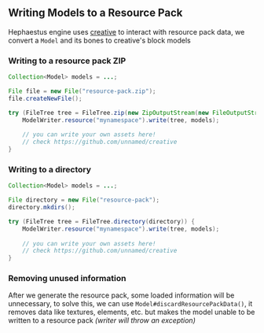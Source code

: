 ## Writing Models to a Resource Pack

Hephaestus engine uses [creative](https://github.com/unnamed/creative) to interact
with resource pack data, we convert a `Model` and its bones to creative's block
models 

### Writing to a resource pack ZIP
```java
Collection<Model> models = ...;

File file = new File("resource-pack.zip");
file.createNewFile();

try (FileTree tree = FileTree.zip(new ZipOutputStream(new FileOutputStream(file)))) {
    ModelWriter.resource("mynamespace").write(tree, models);
    
    // you can write your own assets here!
    // check https://github.com/unnamed/creative
}
```

### Writing to a directory
```java
Collection<Model> models = ...;

File directory = new File("resource-pack");
directory.mkdirs();

try (FileTree tree = FileTree.directory(directory)) {
    ModelWriter.resource("mynamespace").write(tree, models);
    
    // you can write your own assets here!
    // check https://github.com/unnamed/creative
}
```


### Removing unused information

After we generate the resource pack, some loaded information will be unnecessary,
to solve this, we can use `Model#discardResourcePackData()`, it removes data
like textures, elements, etc. but makes the model unable to be written to a
resource pack *(writer will throw an exception)*